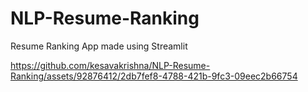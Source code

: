 # NLP-Resume-Ranking
Resume Ranking App made using Streamlit





https://github.com/kesavakrishna/NLP-Resume-Ranking/assets/92876412/2db7fef8-4788-421b-9fc3-09eec2b66754

